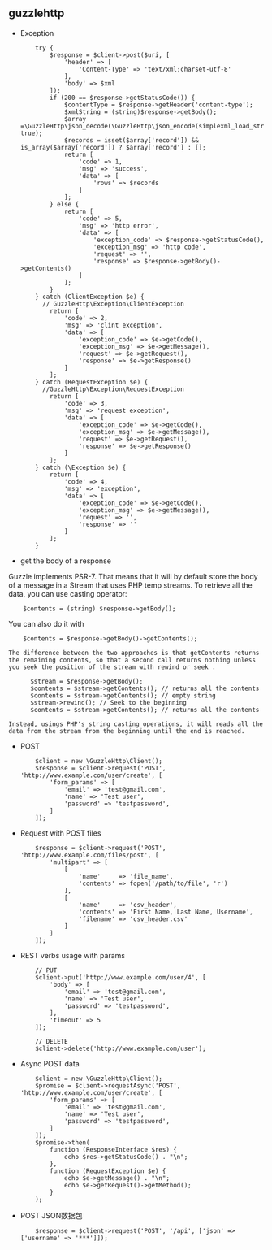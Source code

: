 ## guzzlehttp 

- Exception

		  try {
		      $response = $client->post($uri, [
		          'header' => [
		              'Content-Type' => 'text/xml;charset-utf-8'
		          ],
		          'body' => $xml
		      ]);
		      if (200 == $response->getStatusCode()) {
		          $contentType = $response->getHeader('content-type');
		          $xmlString = (string)$response->getBody();
		          $array =\GuzzleHttp\json_decode(\GuzzleHttp\json_encode(simplexml_load_string($xmlString)), true);
		          $records = isset($array['record']) && is_array($array['record']) ? $array['record'] : [];
		          return [
		              'code' => 1,
		              'msg' => 'success',
		              'data' => [
		                  'rows' => $records
		              ]
		          ];
		      } else {
		          return [
		              'code' => 5,
		              'msg' => 'http error',
		              'data' => [
		                  'exception_code' => $response->getStatusCode(),
		                  'exception_msg' => 'http code',
		                  'request' => '',
		                  'response' => $response->getBody()->getContents()
		              ]
		          ];
		      }
		  } catch (ClientException $e) {
		  	// GuzzleHttp\Exception\ClientException
		      return [
		          'code' => 2,
		          'msg' => 'clint exception',
		          'data' => [
		              'exception_code' => $e->getCode(),
		              'exception_msg' => $e->getMessage(),
		              'request' => $e->getRequest(),
		              'response' => $e->getResponse()
		          ]
		      ];
		  } catch (RequestException $e) {
		  	//GuzzleHttp\Exception\RequestException
		      return [
		          'code' => 3,
		          'msg' => 'request exception',
		          'data' => [
		              'exception_code' => $e->getCode(),
		              'exception_msg' => $e->getMessage(),
		              'request' => $e->getRequest(),
		              'response' => $e->getResponse()
		          ]
		      ];
		  } catch (\Exception $e) {
		      return [
		          'code' => 4,
		          'msg' => 'exception',
		          'data' => [
		              'exception_code' => $e->getCode(),
		              'exception_msg' => $e->getMessage(),
		              'request' => '',
		              'response' => ''
		          ]
		      ];
		  }
	  
- get the body of a response

 Guzzle implements PSR-7. That means that it will by default store the body of a message in a Stream that uses PHP temp streams. To retrieve all the data, you can use casting operator:

  		$contents = (string) $response->getBody();
  	
  You can also do it with

  		$contents = $response->getBody()->getContents();
  		
	The difference between the two approaches is that getContents returns the remaining contents, so that a second call returns nothing unless you seek the position of the stream with rewind or seek .

		  $stream = $response->getBody();
		  $contents = $stream->getContents(); // returns all the contents
		  $contents = $stream->getContents(); // empty string
		  $stream->rewind(); // Seek to the beginning
		  $contents = $stream->getContents(); // returns all the contents
		  
	Instead, usings PHP's string casting operations, it will reads all the data from the stream from the beginning until the end is reached.

- POST

		  $client = new \GuzzleHttp\Client();
		  $response = $client->request('POST', 'http://www.example.com/user/create', [
		      'form_params' => [
		          'email' => 'test@gmail.com',
		          'name' => 'Test user',
		          'password' => 'testpassword',
		      ]
		  ]);
		  
- Request with POST files

		  $response = $client->request('POST', 'http://www.example.com/files/post', [
		      'multipart' => [
		          [
		              'name'     => 'file_name',
		              'contents' => fopen('/path/to/file', 'r')
		          ],
		          [
		              'name'     => 'csv_header',
		              'contents' => 'First Name, Last Name, Username',
		              'filename' => 'csv_header.csv'
		          ]
		      ]
		  ]);	
		  
- REST verbs usage with params

		  // PUT
		  $client->put('http://www.example.com/user/4', [
		      'body' => [
		          'email' => 'test@gmail.com',
		          'name' => 'Test user',
		          'password' => 'testpassword',
		      ],
		      'timeout' => 5
		  ]);
		  
		  // DELETE
		  $client->delete('http://www.example.com/user');
		  
- Async POST data

		  $client = new \GuzzleHttp\Client();
		  $promise = $client->requestAsync('POST', 'http://www.example.com/user/create', [
		      'form_params' => [
		          'email' => 'test@gmail.com',
		          'name' => 'Test user',
		          'password' => 'testpassword',
		      ]
		  ]);
		  $promise->then(
		      function (ResponseInterface $res) {
		          echo $res->getStatusCode() . "\n";
		      },
		      function (RequestException $e) {
		          echo $e->getMessage() . "\n";
		          echo $e->getRequest()->getMethod();
		      }
		  );
		  
- POST JSON数据包

		  $response = $client->request('POST', '/api', ['json' => ['username' => '***']]);
